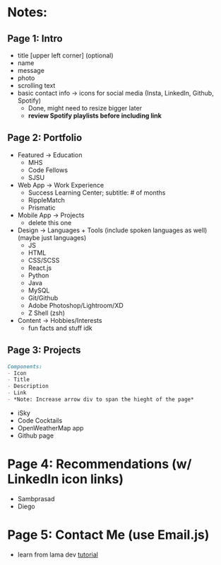 <!-- # Getting Started with Create React App

This project was bootstrapped with [Create React App](https://github.com/facebook/create-react-app).

## Available Scripts

In the project directory, you can run:

### `npm start`

Runs the app in the development mode.\
Open [http://localhost:3000](http://localhost:3000) to view it in your browser.

The page will reload when you make changes.\
You may also see any lint errors in the console.

### `npm test`

Launches the test runner in the interactive watch mode.\
See the section about [running tests](https://facebook.github.io/create-react-app/docs/running-tests) for more information.

### `npm run build`

Builds the app for production to the `build` folder.\
It correctly bundles React in production mode and optimizes the build for the best performance.

The build is minified and the filenames include the hashes.\
Your app is ready to be deployed!

See the section about [deployment](https://facebook.github.io/create-react-app/docs/deployment) for more information.

### `npm run eject`

**Note: this is a one-way operation. Once you `eject`, you can't go back!**

If you aren't satisfied with the build tool and configuration choices, you can `eject` at any time. This command will remove the single build dependency from your project.

Instead, it will copy all the configuration files and the transitive dependencies (webpack, Babel, ESLint, etc) right into your project so you have full control over them. All of the commands except `eject` will still work, but they will point to the copied scripts so you can tweak them. At this point you're on your own.

You don't have to ever use `eject`. The curated feature set is suitable for small and middle deployments, and you shouldn't feel obligated to use this feature. However we understand that this tool wouldn't be useful if you couldn't customize it when you are ready for it.

## Learn More

You can learn more in the [Create React App documentation](https://facebook.github.io/create-react-app/docs/getting-started).

To learn React, check out the [React documentation](https://reactjs.org/).

### Code Splitting

This section has moved here: [https://facebook.github.io/create-react-app/docs/code-splitting](https://facebook.github.io/create-react-app/docs/code-splitting)

### Analyzing the Bundle Size

This section has moved here: [https://facebook.github.io/create-react-app/docs/analyzing-the-bundle-size](https://facebook.github.io/create-react-app/docs/analyzing-the-bundle-size)

### Making a Progressive Web App

This section has moved here: [https://facebook.github.io/create-react-app/docs/making-a-progressive-web-app](https://facebook.github.io/create-react-app/docs/making-a-progressive-web-app)

### Advanced Configuration

This section has moved here: [https://facebook.github.io/create-react-app/docs/advanced-configuration](https://facebook.github.io/create-react-app/docs/advanced-configuration)

### Deployment

This section has moved here: [https://facebook.github.io/create-react-app/docs/deployment](https://facebook.github.io/create-react-app/docs/deployment)

### `npm run build` fails to minify

This section has moved here: [https://facebook.github.io/create-react-app/docs/troubleshooting#npm-run-build-fails-to-minify](https://facebook.github.io/create-react-app/docs/troubleshooting#npm-run-build-fails-to-minify) -->

# Notes:

<!-- make sure to cover main points from [this](https://jonathanlu.herokuapp.com/) -->

## Page 1: Intro
- title [upper left corner] (optional)
- name
- message
- photo
- scrolling text
- basic contact info -> icons for social media (Insta, LinkedIn, Github, Spotify)
  - Done, might need to resize bigger later
  - **review Spotify playlists before including link**

## Page 2: Portfolio
- Featured -> Education
  - MHS
  - Code Fellows
  - SJSU
- Web App -> Work Experience
  - Success Learning Center; subtitle: # of months
  - RippleMatch
  - Prismatic
- Mobile App -> Projects
  - delete this one
- Design -> Languages + Tools (include spoken languages as well) (maybe just languages)
  - JS
  - HTML
  - CSS/SCSS
  - React.js
  - Python
  - Java
  - MySQL
  - Git/Github
  - Adobe Photoshop/Lightroom/XD
  - Z Shell (zsh)
- Content -> Hobbies/Interests
  - fun facts and stuff idk

## Page 3: Projects
```md
Components: 
- Icon
- Title
- Description
- Link
- *Note: Increase arrow div to span the hieght of the page*
```
  - iSky
  - Code Cocktails
  - OpenWeatherMap app
  - Github page
# Page 4: Recommendations (w/ LinkedIn icon links)
- Sambprasad
- Diego

# Page 5: Contact Me (use Email.js)
- learn from lama dev [tutorial](https://youtu.be/hQjlM-8C4Ps?t=2995)